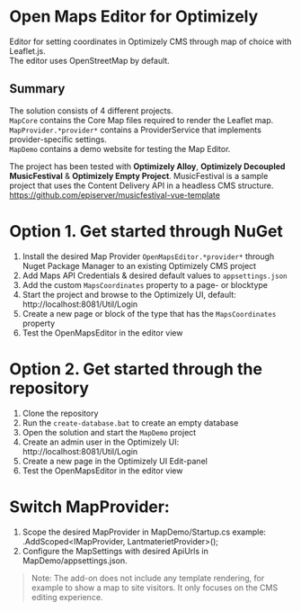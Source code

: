 # Open Maps Editor for Optimizely
Editor for setting coordinates in Optimizely CMS through map of choice with Leaflet.js.<br/>
The editor uses OpenStreetMap by default. 

## Summary
The solution consists of 4 different projects.<br/>
`MapCore` contains the Core Map files required to render the Leaflet map.<br/>
`MapProvider.*provider*` contains a ProviderService that implements provider-specific settings.<br/>
`MapDemo` contains a demo website for testing the Map Editor.<br/>

The project has been tested with **Optimizely Alloy**, **Optimizely Decoupled MusicFestival** & **Optimizely Empty Project**.
MusicFestival is a sample project that uses the Content Delivery API in a headless CMS structure. https://github.com/episerver/musicfestival-vue-template

# Option 1. Get started through NuGet
1. Install the desired Map Provider `OpenMapsEditor.*provider*` through Nuget Package Manager to an existing Optimizely CMS project
1. Add Maps API Credentials & desired default values to `appsettings.json`
1. Add the custom `MapsCoordinates` property to a page- or blocktype
1. Start the project and browse to the Optimizely UI, default: http://localhost:8081/Util/Login
1. Create a new page or block of the type that has the `MapsCoordinates` property
1. Test the OpenMapsEditor in the editor view

# Option 2. Get started through the repository
1. Clone the repository
1. Run the `create-database.bat` to create an empty database
1. Open the solution and start the `MapDemo` project 
1. Create an admin user in the Optimizely UI: http://localhost:8081/Util/Login
1. Create a new page in the Optimizely UI Edit-panel
1. Test the OpenMapsEditor in the editor view

# Switch MapProvider: 
1. Scope the desired MapProvider in MapDemo/Startup.cs
example: .AddScoped<IMapProvider, LantmaterietProvider>();
2. Configure the MapSettings with desired ApiUrls in MapDemo/appsettings.json.

> Note: The add-on does not include any template rendering, for example to show a map to site visitors. It only focuses on the CMS editing experience.